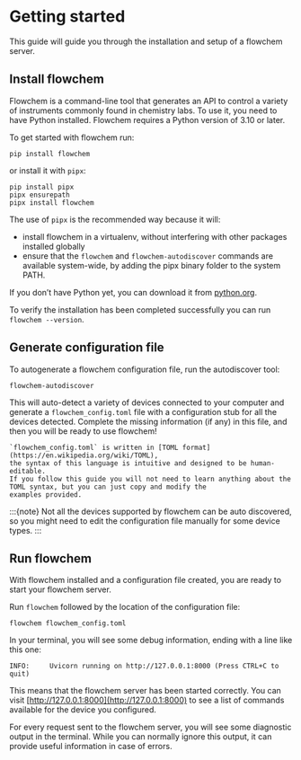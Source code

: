# Getting started

This guide will guide you through the installation and setup of a flowchem server.


## Install flowchem
Flowchem is a command-line tool that generates an API to control a variety of instruments commonly found in chemistry
labs. To use it, you need to have Python installed. Flowchem requires a Python version of 3.10 or later.

To get started with flowchem run:
```shell
pip install flowchem
```
or install it with `pipx`:
```shell
pip install pipx
pipx ensurepath
pipx install flowchem
```

The use of `pipx` is the recommended way because it will:
* install flowchem in a virtualenv, without interfering with other packages installed globally
* ensure that the `flowchem` and `flowchem-autodiscover` commands are available system-wide, by adding the pipx binary
  folder to the system PATH.

If you don’t have Python yet, you can download it from [python.org](https://www.python.org/downloads/).

To verify the installation has been completed successfully you can run `flowchem --version`.

## Generate configuration file
To autogenerate a flowchem configuration file, run the autodiscover tool:
```shell
flowchem-autodiscover
```
This will auto-detect a variety of devices connected to your computer and generate a `flowchem_config.toml` file with a
configuration stub for all the devices detected.
Complete the missing information (if any) in this file, and then you will be ready to use flowchem!

```{note}
`flowchem_config.toml` is written in [TOML format](https://en.wikipedia.org/wiki/TOML),
the syntax of this language is intuitive and designed to be human-editable.
If you follow this guide you will not need to learn anything about the TOML syntax, but you can just copy and modify the
examples provided.
```

:::{note}
Not all the devices supported by flowchem can be auto discovered, so you might need to edit the configuration
file manually for some device types.
:::

## Run flowchem
With flowchem installed and a configuration file created, you are ready to start your flowchem server.

Run `flowchem` followed by the location of the configuration file:
```shell
flowchem flowchem_config.toml
```

In your terminal, you will see some debug information, ending with a line like this one:
```shell
INFO:     Uvicorn running on http://127.0.0.1:8000 (Press CTRL+C to quit)
```

This means that the flowchem server has been started correctly.
You can visit [http://127.0.0.1:8000](http://127.0.0.1:8000) to see a list of commands available for the device you
configured.

For every request sent to the flowchem server, you will see some diagnostic output in the terminal.
While you can normally ignore this output, it can provide useful information in case of errors.
